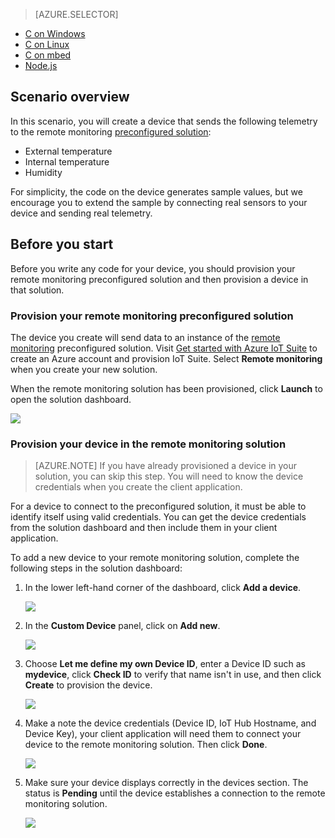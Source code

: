 > [AZURE.SELECTOR]
- [C on Windows](../articles/iot-suite/iot-suite-connecting-devices.md)
- [C on Linux](../articles/iot-suite/iot-suite-connecting-devices-linux.md)
- [C on mbed](../articles/iot-suite/iot-suite-connecting-devices-mbed.md)
- [Node.js](../articles/iot-suite/iot-suite-connecting-devices-node.md)

## Scenario overview

In this scenario, you will create a device that sends the following telemetry to the remote monitoring [preconfigured solution][lnk-what-are-preconfig-solutions]:

- External temperature
- Internal temperature
- Humidity

For simplicity, the code on the device generates sample values, but we encourage you to extend the sample by connecting real sensors to your device and sending real telemetry.

## Before you start

Before you write any code for your device, you should provision your remote monitoring preconfigured solution and then provision a device in that solution.

### Provision your remote monitoring preconfigured solution

The device you create will send data to an instance of the [remote monitoring][lnk-remote-monitoring] preconfigured solution. Visit [Get started with Azure IoT Suite][lnk-getstarted] to create an Azure account and provision IoT Suite. Select **Remote monitoring** when you create your new solution.

When the remote monitoring solution has been provisioned, click **Launch** to open the solution dashboard.

![][img-dashboard]

### Provision your device in the remote monitoring solution

> [AZURE.NOTE] If you have already provisioned a device in your solution, you can skip this step. You will need to know the device credentials when you create the client application.

For a device to connect to the preconfigured solution, it must be able to identify itself using valid credentials. You can get the device credentials from the solution dashboard and then include them in your client application. 

To add a new device to your remote monitoring solution, complete the following steps in the solution dashboard:

1.  In the lower left-hand corner of the dashboard, click **Add a device**.

    ![][1]

2.  In the **Custom Device** panel, click on **Add new**.

    ![][2]

3.  Choose **Let me define my own Device ID**, enter a Device ID such as **mydevice**, click **Check ID** to verify that name isn't in use, and then click **Create** to provision the device.

    ![][3]

5. Make a note the device credentials (Device ID, IoT Hub Hostname, and Device Key), your client application will need them to connect your device to the remote monitoring solution. Then click **Done**.

    ![][4]

6. Make sure your device displays correctly in the devices section. The status is **Pending** until the device establishes a connection to the remote monitoring solution.

    ![][5]

[img-dashboard]: ./media/iot-suite-selector-connecting/dashboard.png
[1]: ./media/iot-suite-selector-connecting/suite0.png
[2]: ./media/iot-suite-selector-connecting/suite1.png
[3]: ./media/iot-suite-selector-connecting/suite2.png
[4]: ./media/iot-suite-selector-connecting/suite3.png
[5]: ./media/iot-suite-selector-connecting/suite5.png

[lnk-getstarted]: http://www.microsoft.com/server-cloud/internet-of-things/getting-started.aspx
[lnk-what-are-preconfig-solutions]: ../articles/iot-suite/iot-suite-what-are-preconfigured-solutions.md
[lnk-remote-monitoring]: ../articles/iot-suite/iot-suite-remote-monitoring-sample-walkthrough.md

